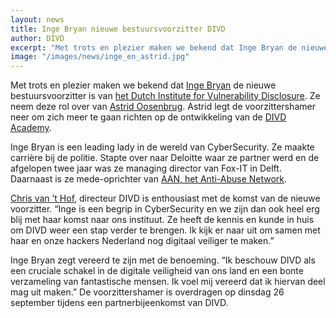 ```yaml
---
layout: news
title: Inge Bryan nieuwe bestuursvoorzitter DIVD 
author: DIVD
excerpt: "Met trots en plezier maken we bekend dat Inge Bryan de nieuwe bestuursvoorzitter is van het Dutch Institute for Vulnerability Disclosure. Ze neem deze rol over van Astrid Oosenbrug. Astrid legt de voorzittershamer neer om zich meer te gaan richten op de ontwikkeling van de DIVD Academy."
image: "/images/news/inge_en_astrid.jpg"
---
```

Met trots en plezier maken we bekend dat [Inge Bryan](https://www.linkedin.com/in/inge-bryan/) de nieuwe bestuursvoorzitter is van [het Dutch Institute for Vulnerability Disclosure](https://www.divd.nl). Ze neem deze rol over van [Astrid Oosenbrug](https://www.linkedin.com/in/astridoosenbrug/). Astrid legt de voorzittershamer neer om zich meer te gaan richten op de ontwikkeling van de [DIVD Academy](https://divd.academy/).

Inge Bryan is een leading lady in de wereld van CyberSecurity. Ze maakte carrière bij de politie. Stapte over naar Deloitte waar ze partner werd en de afgelopen twee jaar was ze managing director van Fox-IT in Delft. Daarnaast is ze mede-oprichter van [AAN, het Anti-Abuse Network](https://www.abuse.nl). 

[Chris van ’t Hof](https://www.linkedin.com/in/chris-van-t-hof-312609/), directeur DIVD is enthousiast met de komst van de nieuwe voorzitter. “Inge is een begrip in CyberSecurity en we zijn dan ook heel erg blij met haar komst naar ons instituut. Ze heeft de kennis en kunde in huis om DIVD weer een stap verder te brengen. Ik kijk er naar uit om samen met haar en onze hackers Nederland nog digitaal veiliger te maken.”

Inge Bryan zegt vereerd te zijn met de benoeming. “Ik beschouw DIVD als een cruciale schakel in de digitale veiligheid van ons land en een bonte verzameling van fantastische mensen. Ik voel mij vereerd dat ik hiervan deel mag uit maken.” De voorzittershamer is overdragen op dinsdag 26 september tijdens een partnerbijeenkomst van DIVD.